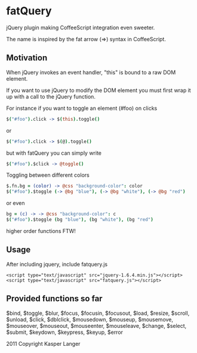 # fatQuery #

jQuery plugin making CoffeeScript integration even sweeter.

The name is inspired by the fat arrow (=>) syntax in CoffeeScript.


## Motivation ##

When jQuery invokes an event handler, "this" is bound to a raw DOM element.

If you want to use jQuery to modify the DOM element you must first wrap
it up with a call to the jQuery function. 

For instance if you want to toggle an element (#foo) on clicks

```coffeescript 
$("#foo").click -> $(this).toggle()
```
  
or

```coffeescript
$("#foo").click -> $(@).toggle()
```

but with fatQuery you can simply write

```coffeescript
$("#foo").$click -> @toggle()
```
    
Toggling between different colors

```coffeescript
$.fn.bg = (color) -> @css "background-color": color
$("#foo").$toggle (-> @bg "blue"), (-> @bg "white"), (-> @bg "red")
```

or even

```coffeescript
bg = (c) -> -> @css "background-color": c
$("#foo").$toggle (bg "blue"), (bg "white"), (bg "red")
```

higher order functions FTW!

## Usage ##

After including jquery, include fatquery.js

```
<script type="text/javascript" src="jquery-1.6.4.min.js"></script>
<script type="text/javascript" src="fatquery.js"></script>
```
## Provided functions so far ##

$bind, $toggle, $blur, $focus, $focusin, $focusout, $load, $resize, $scroll, 
$unload, $click, $dblclick, $mousedown, $mouseup, $mousemove, $mouseover, 
$mouseout, $mouseenter, $mouseleave, $change, $select, $submit, $keydown,
$keypress, $keyup, $error

2011 Copyright Kasper Langer